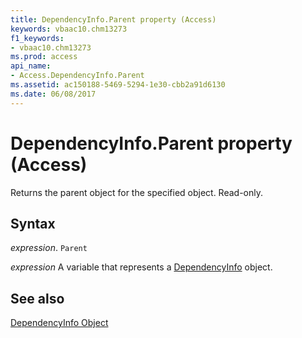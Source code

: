 ```yaml
---
title: DependencyInfo.Parent property (Access)
keywords: vbaac10.chm13273
f1_keywords:
- vbaac10.chm13273
ms.prod: access
api_name:
- Access.DependencyInfo.Parent
ms.assetid: ac150188-5469-5294-1e30-cbb2a91d6130
ms.date: 06/08/2017
---
```



# DependencyInfo.Parent property (Access)

Returns the parent object for the specified object. Read-only.


## Syntax

_expression_. `Parent`

_expression_ A variable that represents a [DependencyInfo](Access.DependencyInfo.md) object.


## See also


[DependencyInfo Object](Access.DependencyInfo.md)

